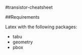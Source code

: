 #transistor-cheatsheet

##Requirements

Latex with the following packages:

- tabu
- geometry
- pbox
